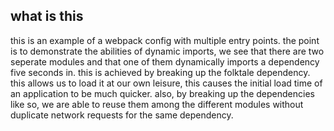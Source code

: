 ## what is this
this is an example of a webpack config with multiple entry points. the point is to demonstrate the abilities of dynamic imports, we see that there are two seperate modules and that one of them dynamically imports a dependency five seconds in. this is achieved by breaking up the folktale dependency. this allows us to load it at our own leisure, this causes the initial load time of an application to be much quicker. also, by breaking up the dependencies like so, we are able to reuse them among the different modules without duplicate network requests for the same dependency.